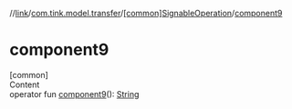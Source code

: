 //[link](../../index.md)/[com.tink.model.transfer](../index.md)/[[common]SignableOperation](index.md)/[component9](component9.md)



# component9  
[common]  
Content  
operator fun [component9](component9.md)(): [String](https://kotlinlang.org/api/latest/jvm/stdlib/kotlin/-string/index.html)  



